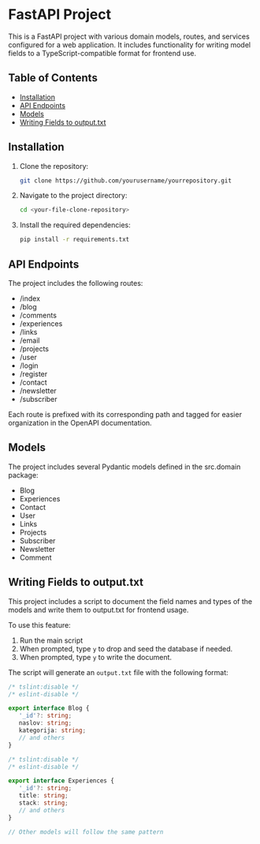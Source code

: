 # **FastAPI Project**

This is a FastAPI project with various domain models, routes, and services configured for a web application. It includes functionality for writing model fields to a TypeScript-compatible format for frontend use.

## **Table of Contents**

- [Installation](#installation)
- [API Endpoints](#api-endpoints)
- [Models](#models)
- [Writing Fields to output.txt](#writing-fields-to-outputtxt)

## **Installation**

1. Clone the repository:
    ```bash
    git clone https://github.com/yourusername/yourrepository.git
    ```

2. Navigate to the project directory:
    ```bash
    cd <your-file-clone-repository>
    ```

3. Install the required dependencies:
    ```bash
    pip install -r requirements.txt
    ```
## **API Endpoints**
The project includes the following routes:

* /index
* /blog
* /comments
* /experiences
* /links
* /email
* /projects
* /user
* /login
* /register
* /contact
* /newsletter
* /subscriber

Each route is prefixed with its corresponding path and tagged for easier organization in the OpenAPI documentation.

## **Models**

The project includes several Pydantic models defined in the src.domain package:

* Blog
* Experiences
* Contact
* User
* Links
* Projects
* Subscriber
* Newsletter
* Comment

## **Writing Fields to output.txt**
This project includes a script to document the field names and types of the models and write them to output.txt for frontend usage.

To use this feature:

1. Run the main script
2. When prompted, type `y` to drop and seed the database if needed. 
3. When prompted, type `y` to write the document.

The script will generate an `output.txt` file with the following format:

```typescript
/* tslint:disable */
/* eslint-disable */

export interface Blog {
   '_id'?: string;
   naslov: string;
   kategorija: string;
   // and others
}

/* tslint:disable */
/* eslint-disable */

export interface Experiences {
   '_id'?: string;
   title: string;
   stack: string;
   // and others
}

// Other models will follow the same pattern
```